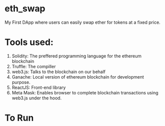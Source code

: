 # eth_swap

My First DApp where users can easily swap ether for tokens at a fixed price.

# Tools used:

1. Solidity: The preffered programming language for the ethereum blockchain
2. Truffle: The compiller
3. web3.js: Talks to the blockchain on our behalf
4. Ganache: Local version of ethereum blockchain for development purpose.
5. ReactJS: Front-end library
6. Meta Mask: Enables browser to complete blockchain transactions using web3.js under the hood.

# To Run
